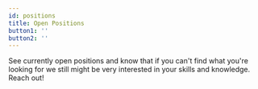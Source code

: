 ```yaml
---
id: positions
title: Open Positions
button1: ''
button2: ''
---
```


See currently open positions and know that if you can't find what you're looking for we still might be very interested in your skills and knowledge. Reach out!


